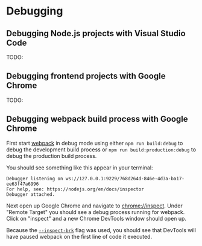 # Debugging

## Debugging Node.js projects with Visual Studio Code

TODO:

## Debugging frontend projects with Google Chrome

TODO:

## Debugging webpack build process with Google Chrome

First start [webpack](https://webpack.js.org) in debug mode using either `npm run build:debug` to debug the development build process or `npm run build:production:debug` to debug the production build process.

You should see something like this appear in your terminal:

```
Debugger listening on ws://127.0.0.1:9229/768d264d-846e-4d3a-ba17-ee63f47a6996
For help, see: https://nodejs.org/en/docs/inspector
Debugger attached.
```

Next open up Google Chrome and navigate to [chrome://inspect](chrome://inspect). Under "Remote Target" you should see a debug process running for webpack. Click on "inspect" and a new Chrome DevTools window should open up.

Because the [`--inspect-brk`](https://nodejs.org/api/debugger.html#v8-inspector-integration-for-nodejs) flag was used, you should see that DevTools will have paused webpack on the first line of code it executed.
